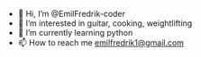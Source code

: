 - 👋 Hi, I’m @EmilFredrik-coder
- 👀 I’m interested in guitar, cooking, weightlifting
- 🌱 I’m currently learning python
- 📫 How to reach me emilfredrik1@gmail.com



